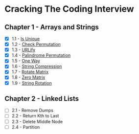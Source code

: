 # Cracking The Coding Interview
## Chapter 1 - Arrays and Strings
- [x] 1.1 - [Is Unique](1-array-and-strings/IsUnique.cs)
- [x] 1.2 - [Check Permutation](1-array-and-strings/CheckPermutation.cs)
- [x] 1.3 - [URLify](1-array-and-strings/URLify.cs)
- [x] 1.4 - [Palindrome Permutation](1-array-and-strings/PalindromePermutation.cs)
- [x] 1.5 - [One Way](1-array-and-strings/OneWay.cs)
- [x] 1.6 - [String Compression](1-array-and-strings/StringCompression.cs)
- [x] 1.7 - [Rotate Matrix](1-array-and-strings/RotateMatrix.cs)
- [x] 1.8 - [Zero Matrix](1-array-and-strings/ZeroMatrix.cs)
- [x] 1.9 - [String Rotation]((1-array-and-strings/StringRotation.cs))

## Chapter 2 - Linked Lists
- [ ] 2.1 - Remove Dumps
- [ ] 2.2 - Return Kth to Last
- [ ] 2.3 - Delete Middle Node
- [ ] 2.4 - Partition